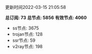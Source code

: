更新时间2022-03-15 21:05:58

**总订阅: 73**
**总节点: 5856**
**有效节点: 4060**
- ss节点: 3675
- trojan节点: 128
- ssr节点: 59
- v2ray节点: 198
